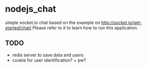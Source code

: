# nodejs_chat

simple socket.io chat based on the example on http://socket.io/get-started/chat/
Please refer to it to learn how to run this application.


## TODO
* redis server to save data and users
* cookie for user identification? + pw?

